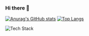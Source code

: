 ### Hi there 👋
[![Anurag's GitHub stats](https://github-readme-stats.vercel.app/api?username=krios2146&count_private=true&show_icons=true&theme=github_dark&hide_border=true)](https://github.com/anuraghazra/github-readme-stats)
[![Top Langs](https://github-readme-stats.vercel.app/api/top-langs/?username=krios2146&size_weight=1&count_weight=0&theme=github_dark&hide_border=true&layout=donut&hide=jupyter%20notebook,html,css)](https://github.com/anuraghazra/github-readme-stats)

![Tech Stack](https://github-readme-tech-stack.vercel.app/api/cards?showBorder=false&lineCount=1&line1=spring,spring,auto;spring%20boot,spring%20boot,auto;docker,docker,auto;hibernate,hibernate,59666C;postgresql,postgresql,auto;angular,angular,auto;&width=780)

<!-- [![Harlok's wakatime stats](https://github-readme-stats.vercel.app/api/wakatime?username=krios2146)](https://github.com/anuraghazra/github-readme-stats) -->

<!--

- 🔭 I’m currently working on ...
- 🌱 I’m currently learning ...
- 👯 I’m looking to collaborate on ...
- 🤔 I’m looking for help with ...
- 💬 Ask me about ...
- 📫 How to reach me: ...
- 😄 Pronouns: ...
- ⚡ Fun fact: ...

-->
